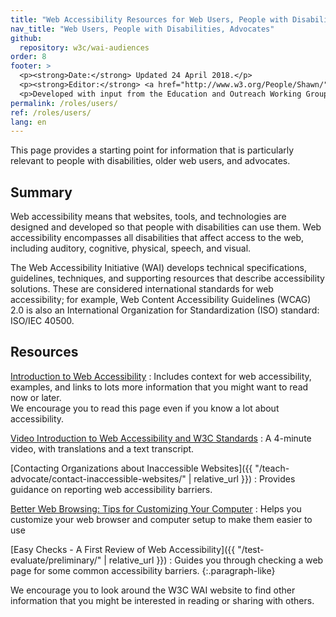 ```yaml
---
title: "Web Accessibility Resources for Web Users, People with Disabilities, and Advocates"
nav_title: "Web Users, People with Disabilities, Advocates"
github:
  repository: w3c/wai-audiences
order: 8
footer: >
  <p><strong>Date:</strong> Updated 24 April 2018.</p>
  <p><strong>Editor:</strong> <a href="http://www.w3.org/People/Shawn/">Shawn Lawton Henry</a>.</p>
  <p>Developed with input from the Education and Outreach Working Group (<a href="http://www.w3.org/WAI/EO/">EOWG</a>).</p>
permalink: /roles/users/
ref: /roles/users/
lang: en
---
```


This page provides a starting point for information that is particularly relevant to people with disabilities, older web users, and advocates.

## Summary

Web accessibility means that websites, tools, and technologies are designed and developed so that people with disabilities can use them. Web accessibility encompasses all disabilities that affect access to the web, including auditory, cognitive, physical, speech, and visual.

The Web Accessibility Initiative (WAI) develops technical specifications, guidelines, techniques, and supporting resources that describe accessibility solutions. These are considered international standards for web accessibility; for example, Web Content Accessibility Guidelines (WCAG) 2.0 is also an International Organization for Standardization (ISO) standard: ISO/IEC 40500.

## Resources

[Introduction to Web Accessibility](/fundamentals/accessibility-intro/)
: Includes context for web accessibility, examples, and links to lots more information that you might want to read now or later.<br/>We encourage you to read this page even if you know a lot about accessibility.

[Video Introduction to Web Accessibility and W3C Standards](/videos/standards-and-benefits/)
: A 4-minute video, with translations and a text transcript.

[Contacting Organizations about Inaccessible  Websites]({{ "/teach-advocate/contact-inaccessible-websites/" |  relative_url }})
: Provides guidance on reporting web accessibility barriers.

[Better Web Browsing: Tips for Customizing Your Computer](https://www.w3.org/WAI/users/browsing)
: Helps you customize your web browser and  computer setup to make them easier to use

[Easy Checks - A First Review of Web Accessibility]({{  "/test-evaluate/preliminary/" | relative_url }})
: Guides you through  checking a web page for some common accessibility barriers.
{:.paragraph-like}

We encourage you to look around the W3C WAI website to find other information that you might be interested in reading or sharing with others.
